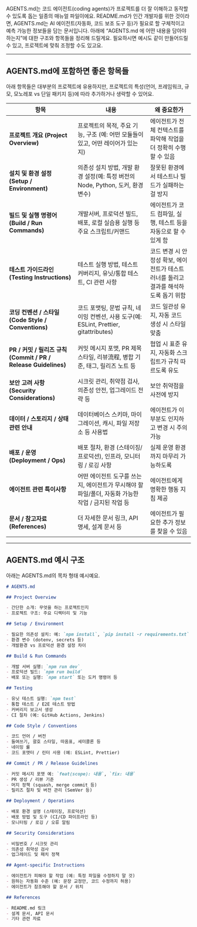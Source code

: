 AGENTS.md는 코드 에이전트(coding agents)가 프로젝트를 더 잘 이해하고 동작할 수 있도록 돕는 일종의 매뉴얼 파일이에요. README.md가 인간 개발자를 위한 것이라면, AGENTS.md는 AI 에이전트(자동화, 코드 보조 도구 등)가 필요로 할 구체적이고 예측 가능한 정보들을 담는 문서입니다. 아래에 “AGENTS.md 에 어떤 내용을 담아야 하는지”에 대한 구조와 항목들을 정리해 드릴게요. 필요하시면 예시도 같이 만들어드릴 수 있고, 프로젝트에 맞춰 조정할 수도 있고요.

---

## AGENTS.md에 포함하면 좋은 항목들

아래 항목들은 대부분의 프로젝트에 유용하지만, 프로젝트의 특성(언어, 프레임워크, 규모, 모노레포 vs 단일 패키지 등)에 따라 추가하거나 생략할 수 있어요.

| 항목                                                           | 내용                                                                                               | 왜 중요한가                                                                           |
| -------------------------------------------------------------- | -------------------------------------------------------------------------------------------------- | ------------------------------------------------------------------------------------- |
| **프로젝트 개요 (Project Overview)**                           | 프로젝트의 목적, 주요 기능, 구조 (예: 어떤 모듈들이 있고, 어떤 레이어가 있는지)                    | 에이전트가 전체 컨텍스트를 파악해 작업을 더 정확히 수행할 수 있음                     |
| **설치 및 환경 설정 (Setup / Environment)**                    | 의존성 설치 방법, 개발 환경 설정(예: 특정 버전의 Node, Python, 도커, 환경변수)                     | 잘못된 환경에서 테스트나 빌드가 실패하는 걸 방지                                      |
| **빌드 및 실행 명령어 (Build / Run Commands)**                 | 개발서버, 프로덕션 빌드, 배포, 로컬 실습용 실행 등 주요 스크립트/커맨드                            | 에이전트가 코드 컴파일, 실행, 테스트 등을 자동으로 할 수 있게 함                      |
| **테스트 가이드라인 (Testing Instructions)**                   | 테스트 실행 방법, 테스트 커버리지, 유닛/통합 테스트, CI 관련 사항                                  | 코드 변경 시 안정성 확보, 에이전트가 테스트 러너를 돌리고 결과를 해석하도록 돕기 위함 |
| **코딩 컨벤션 / 스타일 (Code Style / Conventions)**            | 코드 포맷팅, 문법 규칙, 네이밍 컨벤션, 사용 도구(예: ESLint, Prettier, gitattributes)              | 코드 일관성 유지, 자동 코드 생성 시 스타일 맞춤                                       |
| **PR / 커밋 / 릴리즈 규칙 (Commit / PR / Release Guidelines)** | 커밋 메시지 포맷, PR 제목 스타일, 리뷰流程, 병합 기준, 태그, 릴리즈 노트 등                        | 협업 시 표준 유지, 자동화 스크립트가 규칙 따르도록 유도                               |
| **보안 고려 사항 (Security Considerations)**                   | 시크릿 관리, 취약점 검사, 의존성 안전, 업그레이드 전략 등                                          | 보안 취약점을 사전에 방지                                                             |
| **데이터 / 스토리지 / 상태 관련 안내**                         | 데이터베이스 스키마, 마이그레이션, 캐시, 파일 저장소 등 사용법                                     | 에이전트가 이 부분도 인지하고 변경 시 주의 가능                                       |
| **배포 / 운영 (Deployment / Ops)**                             | 배포 절차, 환경 (스테이징/프로덕션), 인프라, 모니터링 / 로깅 사항                                  | 실제 운영 환경까지 마무리 가능하도록                                                  |
| **에이전트 관련 특이사항**                                     | 어떤 에이전트 도구를 쓰는지, 에이전트가 무시해야 할 파일/폴더, 자동화 가능한 작업 / 금지된 작업 등 | 에이전트에게 명확한 행동 지침 제공                                                    |
| **문서 / 참고자료 (References)**                               | 더 자세한 문서 링크, API 명세, 설계 문서 등                                                        | 에이전트가 필요한 추가 정보를 찾을 수 있음                                            |

---

## AGENTS.md 예시 구조

아래는 AGENTS.md의 목차 형태 예시예요.

```markdown
# AGENTS.md

## Project Overview

- 간단한 소개: 무엇을 하는 프로젝트인지
- 프로젝트 구조: 주요 디렉터리 및 기능

## Setup / Environment

- 필요한 의존성 설치: 예: `npm install`, `pip install -r requirements.txt`
- 환경 변수 (dotenv, secrets 등)
- 개발환경 vs 프로덕션 환경 설정 차이

## Build & Run Commands

- 개발 서버 실행: `npm run dev`
- 프로덕션 빌드: `npm run build`
- 배포 또는 실행: `npm start` 또는 도커 명령어 등

## Testing

- 유닛 테스트 실행: `npm test`
- 통합 테스트 / E2E 테스트 방법
- 커버리지 보고서 생성
- CI 절차 (예: GitHub Actions, Jenkins)

## Code Style / Conventions

- 코드 언어 / 버전
- 들여쓰기, 괄호 스타일, 따옴표, 세미콜론 등
- 네이밍 룰
- 코드 포맷터 / 린터 사용 (예: ESLint, Prettier)

## Commit / PR / Release Guidelines

- 커밋 메시지 포맷 예: `feat(scope): 내용`, `fix: 내용`
- PR 생성 / 리뷰 기준
- 머지 정책 (squash, merge commit 등)
- 릴리즈 절차 및 버전 관리 (SemVer 등)

## Deployment / Operations

- 배포 환경 설명 (스테이징, 프로덕션)
- 배포 방법 및 도구 (CI/CD 파이프라인 등)
- 모니터링 / 로깅 / 오류 알림

## Security Considerations

- 비밀번호 / 시크릿 관리
- 의존성 취약성 검사
- 업그레이드 및 패치 정책

## Agent-specific Instructions

- 에이전트가 피해야 할 작업 (예: 특정 파일을 수정하지 말 것)
- 원하는 자동화 수준 (예: 문장 교정만, 코드 수정까지 허용)
- 에이전트가 참조해야 할 문서 / 위치

## References

- README.md 링크
- 설계 문서, API 문서
- 기타 관련 자료
```
